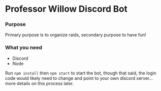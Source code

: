 # Professor Willow Discord Bot

### Purpose
Primary purpose is to organize raids, secondary purpose to have fun!

### What you need
 - Discord
 - Node


Run `npm install` then `npm start` to start the bot, though that said, the login code would likely need to change and point to your own discord server... more details on this process later.
